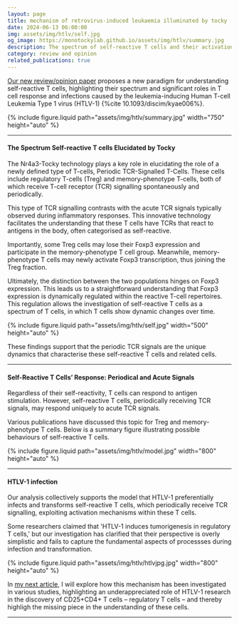 ```yaml
---
layout: page
title: mechanism of retrovirus-induced leukaemia illuminated by tocky
date: 2024-06-13 06:00:00
img: assets/img/htlv/self.jpg
og_image: https://monotockylab.github.io/assets/img/htlv/summary.jpg
description: The spectrum of self-reactive T cells and their activation mechanisms exploited by HTLV-1 infection
category: review and opinion
related_publications: true
---
```


[Our new review/opinion paper](https://academic.oup.com/discovimmunology/article/3/1/kyae006/7670780) proposes a new paradigm for understanding self-reactive T cells, highlighting their spectrum and significant roles in T cell response and infections caused by the leukemia-inducing Human T-cell Leukemia Type 1 virus (HTLV-1) {%cite 10.1093/discim/kyae006%}.

<div class="row mt-3">
     <div class="col-sm mt-3 mt-md-0">
        {% include figure.liquid path="assets/img/htlv/summary.jpg" width="750" height="auto" %}
    </div>
</div>

---

#### The Spectrum Self-reactive T cells Elucidated by Tocky

The Nr4a3-Tocky technology plays a key role in elucidating the role of a newly defined type of T-cells, Periodic TCR-Signalled T-Cells. These cells include regulatory T-cells (Treg) and memory-phenotype T-cells, both of which receive T-cell receptor (TCR) signalling spontaneously and periodically.

This type of TCR signalling contrasts with the acute TCR signals typically observed during inflammatory responses. This innovative technology facilitates the understanding that these T cells have TCRs that react to antigens in the body, often categorised as self-reactive.

Importantly, some Treg cells may lose their Foxp3 expression and participate in the memory-phenotype T cell group. Meanwhile, memory-phenotype T cells may newly activate Foxp3 transcription, thus joining the Treg fraction.

Ultimately, the distinction between the two populations hinges on Foxp3 expression. This leads us to a straightforward understanding that Foxp3 expression is dynamically regulated within the reactive T-cell repertoires. This regulation allows the investigation of self-reactive T cells as a spectrum of T cells, in which T cells show dynamic changes over time.

<div class="row mt-3">
     <div class="col-sm mt-3 mt-md-0">
        {% include figure.liquid path="assets/img/htlv/self.jpg" width="500" height="auto" %}
    </div>
</div>

These findings support that the periodic TCR signals are the unique dynamics that characterise these self-reactive T cells and related cells.

---

#### Self-Reactive T Cells’ Response: Periodical and Acute Signals

Regardless of their self-reactivity, T cells can respond to antigen stimulation. However, self-reactive T cells, periodically receiving TCR signals, may respond uniquely to acute TCR signals.

Various publications have discussed this topic for Treg and memory-phenotype T cells. Below is a summary figure illustrating possible behaviours of self-reactive T cells.

<div class="row mt-3">
     <div class="col-sm mt-3 mt-md-0">
        {% include figure.liquid path="assets/img/htlv/model.jpg" width="800" height="auto" %}
    </div>
</div>

---

#### HTLV-1 infection

Our analysis collectively supports the model that HTLV-1 preferentially infects and transforms self-reactive T cells, which periodically receive TCR signalling, exploiting activation mechanisms within these T cells.

Some researchers claimed that 'HTLV-1 induces tumorigenesis in regulatory T cells,' but our investigation has clarified that their perspective is overly simplistic and fails to capture the fundamental aspects of processses during infection and transformation.

<div class="row mt-3">
     <div class="col-sm mt-3 mt-md-0">
        {% include figure.liquid path="assets/img/htlv/htlvjpg.jpg" width="800" height="auto" %}
    </div>
</div>

In [my next article](https://monotockylab.github.io/blog/2024/CD25/), I will explore how this mechanism has been investigated in various studies, highlighting an underappreciated role of HTLV-1 research in the discovery of CD25+CD4+ T cells – regulatory T cells – and thereby highligh the missing piece in the understanding of these cells.

---

